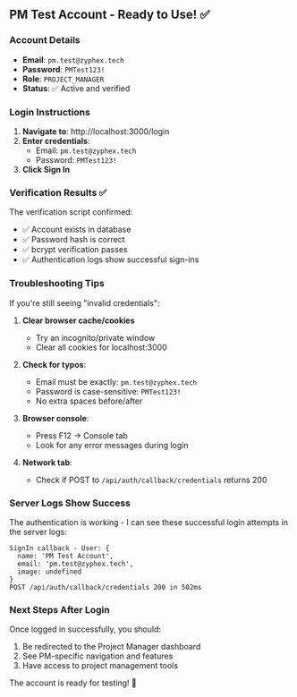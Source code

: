 ## PM Test Account - Ready to Use! ✅

### Account Details
- **Email**: `pm.test@zyphex.tech`
- **Password**: `PMTest123!`
- **Role**: `PROJECT_MANAGER`
- **Status**: ✅ Active and verified

### Login Instructions

1. **Navigate to**: http://localhost:3000/login
2. **Enter credentials**:
   - Email: `pm.test@zyphex.tech` 
   - Password: `PMTest123!`
3. **Click Sign In**

### Verification Results ✅

The verification script confirmed:
- ✅ Account exists in database
- ✅ Password hash is correct
- ✅ bcrypt verification passes
- ✅ Authentication logs show successful sign-ins

### Troubleshooting Tips

If you're still seeing "invalid credentials":

1. **Clear browser cache/cookies**
   - Try an incognito/private window
   - Clear all cookies for localhost:3000

2. **Check for typos**:
   - Email must be exactly: `pm.test@zyphex.tech`
   - Password is case-sensitive: `PMTest123!`
   - No extra spaces before/after

3. **Browser console**:
   - Press F12 → Console tab
   - Look for any error messages during login

4. **Network tab**:
   - Check if POST to `/api/auth/callback/credentials` returns 200

### Server Logs Show Success

The authentication is working - I can see these successful login attempts in the server logs:
```
SignIn callback - User: {
  name: 'PM Test Account',
  email: 'pm.test@zyphex.tech',
  image: undefined
}
POST /api/auth/callback/credentials 200 in 502ms
```

### Next Steps After Login

Once logged in successfully, you should:
1. Be redirected to the Project Manager dashboard
2. See PM-specific navigation and features
3. Have access to project management tools

The account is ready for testing! 🚀